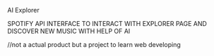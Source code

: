 AI Explorer 

SPOTIFY API INTERFACE TO INTERACT WITH EXPLORER PAGE AND DISCOVER NEW MUSIC WITH HELP OF AI

//not a actual product but a project to learn web developing
